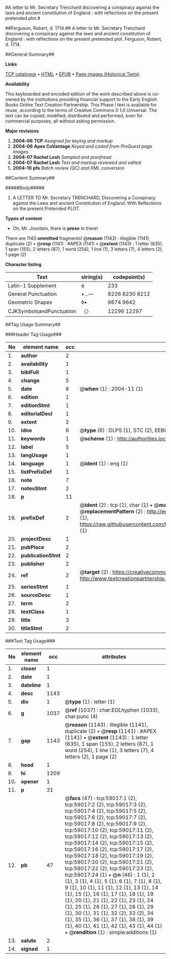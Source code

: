 #A letter to Mr. Secretary Trenchard discovering a conspiracy against the laws and ancient constitution of England : with reflections on the present pretended plot.#

##Ferguson, Robert, d. 1714.##
A letter to Mr. Secretary Trenchard discovering a conspiracy against the laws and ancient constitution of England : with reflections on the present pretended plot.
Ferguson, Robert, d. 1714.

##General Summary##

**Links**

[TCP catalogue](http://www.ota.ox.ac.uk/tcp/)  • 
[HTML](http://tei.it.ox.ac.uk/tcp/Texts-HTML/free/A41/A41185.html)  • 
[EPUB](http://tei.it.ox.ac.uk/tcp/Texts-EPUB/free/A41/A41185.epub) • 
[Page images (Historical Texts)](https://data.historicaltexts.jisc.ac.uk/view?pubId=eebo-12295493e&pageId=eebo-12295493e-59017-1)

**Availability**

This keyboarded and encoded edition of the
	       work described above is co-owned by the institutions
	       providing financial support to the Early English Books
	       Online Text Creation Partnership. This Phase I text is
	       available for reuse, according to the terms of Creative
	       Commons 0 1.0 Universal. The text can be copied,
	       modified, distributed and performed, even for
	       commercial purposes, all without asking permission.

**Major revisions**

1. __2004-06__ __TCP__ *Assigned for keying and markup*
1. __2004-06__ __Apex CoVantage__ *Keyed and coded from ProQuest page images*
1. __2004-07__ __Rachel Losh__ *Sampled and proofread*
1. __2004-07__ __Rachel Losh__ *Text and markup reviewed and edited*
1. __2004-10__ __pfs__ *Batch review (QC) and XML conversion*

##Content Summary##

#####Body#####

1. A LETTER TO Mr. Secretary TRENCHARD, Discovering a Conspiracy against the Laws and ancient Constitution of England: With Reflections on the present Pretended PLOT.

**Types of content**

  * Oh, Mr. Jourdain, there is **prose** in there!

There are 1143 **ommitted** fragments! 
 @__reason__ (1143) : illegible (1141), duplicate (2)  •  @__resp__ (1141) : #APEX (1141)  •  @__extent__ (1143) : 1 letter (635), 1 span (155), 2 letters (87), 1 word (254), 1 line (1), 3 letters (7), 4 letters (2), 1 page (2)

**Character listing**


|Text|string(s)|codepoint(s)|
|---|---|---|
|Latin-1 Supplement|é|233|
|General Punctuation|•…—|8226 8230 8212|
|Geometric Shapes|◊▪|9674 9642|
|CJKSymbolsandPunctuation|〈〉|12296 12297|

##Tag Usage Summary##

###Header Tag Usage###

|No|element name|occ|attributes|
|---|---|---|---|
|1.|__author__|2||
|2.|__availability__|1||
|3.|__biblFull__|1||
|4.|__change__|5||
|5.|__date__|8| @__when__ (1) : 2004-11 (1)|
|6.|__edition__|1||
|7.|__editionStmt__|1||
|8.|__editorialDecl__|1||
|9.|__extent__|2||
|10.|__idno__|6| @__type__ (6) : DLPS (1), STC (2), EEBO-CITATION (1), OCLC (1), VID (1)|
|11.|__keywords__|1| @__scheme__ (1) : http://authorities.loc.gov/ (1)|
|12.|__label__|5||
|13.|__langUsage__|1||
|14.|__language__|1| @__ident__ (1) : eng (1)|
|15.|__listPrefixDef__|1||
|16.|__note__|7||
|17.|__notesStmt__|2||
|18.|__p__|11||
|19.|__prefixDef__|2| @__ident__ (2) : tcp (1), char (1)  •  @__matchPattern__ (2) : ([0-9\-]+):([0-9IVX]+) (1), (.+) (1)  •  @__replacementPattern__ (2) : http://eebo.chadwyck.com/downloadtiff?vid=$1&page=$2 (1), https://raw.githubusercontent.com/textcreationpartnership/Texts/master/tcpchars.xml#$1 (1)|
|20.|__projectDesc__|1||
|21.|__pubPlace__|2||
|22.|__publicationStmt__|2||
|23.|__publisher__|2||
|24.|__ref__|2| @__target__ (2) : https://creativecommons.org/publicdomain/zero/1.0/ (1), http://www.textcreationpartnership.org/docs/. (1)|
|25.|__seriesStmt__|1||
|26.|__sourceDesc__|1||
|27.|__term__|2||
|28.|__textClass__|1||
|29.|__title__|3||
|30.|__titleStmt__|2||


###Text Tag Usage###

|No|element name|occ|attributes|
|---|---|---|---|
|1.|__closer__|1||
|2.|__date__|1||
|3.|__dateline__|1||
|4.|__desc__|1143||
|5.|__div__|1| @__type__ (1) : letter (1)|
|6.|__g__|1037| @__ref__ (1037) : char:EOLhyphen (1033), char:punc (4)|
|7.|__gap__|1143| @__reason__ (1143) : illegible (1141), duplicate (2)  •  @__resp__ (1141) : #APEX (1141)  •  @__extent__ (1143) : 1 letter (635), 1 span (155), 2 letters (87), 1 word (254), 1 line (1), 3 letters (7), 4 letters (2), 1 page (2)|
|8.|__head__|1||
|9.|__hi__|1209||
|10.|__opener__|1||
|11.|__p__|31||
|12.|__pb__|47| @__facs__ (47) : tcp:59017:1 (2), tcp:59017:2 (2), tcp:59017:3 (2), tcp:59017:4 (2), tcp:59017:5 (2), tcp:59017:6 (2), tcp:59017:7 (2), tcp:59017:8 (2), tcp:59017:9 (2), tcp:59017:10 (2), tcp:59017:11 (2), tcp:59017:12 (2), tcp:59017:13 (2), tcp:59017:14 (2), tcp:59017:15 (2), tcp:59017:16 (2), tcp:59017:17 (2), tcp:59017:18 (2), tcp:59017:19 (2), tcp:59017:20 (2), tcp:59017:21 (2), tcp:59017:22 (2), tcp:59017:23 (2), tcp:59017:24 (1)  •  @__n__ (46) : 1 (1), 2 (1), 3 (1), 4 (1), 5 (1), 6 (1), 7 (1), 8 (1), 9 (1), 10 (1), 11 (1), 12 (1), 13 (1), 14 (1), 15 (1), 16 (1), 17 (1), 18 (1), 19 (1), 20 (1), 21 (1), 22 (1), 23 (1), 24 (1), 25 (1), 26 (1), 27 (1), 28 (1), 29 (1), 30 (1), 31 (1), 32 (2), 33 (2), 34 (1), 35 (1), 36 (1), 37 (1), 38 (1), 39 (1), 40 (1), 41 (1), 42 (1), 43 (1), 44 (1)  •  @__rendition__ (1) : simple:additions (1)|
|13.|__salute__|2||
|14.|__signed__|1||
